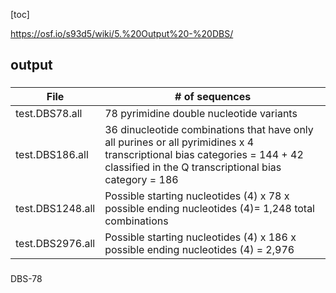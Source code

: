 [toc]

https://osf.io/s93d5/wiki/5.%20Output%20-%20DBS/

## output
###

| File             | # of sequences                                                                                                                                                                    |
| ---------------- | --------------------------------------------------------------------------------------------------------------------------------------------------------------------------------- |
| test.DBS78.all   | 78 pyrimidine double nucleotide variants                                                                                                                                          |
| test.DBS186.all  | 36 dinucleotide combinations that have only all purines or all pyrimidines x 4 transcriptional bias categories = 144 + 42 classified in the Q transcriptional bias category = 186 |
| test.DBS1248.all | Possible starting nucleotides (4) x 78 x possible ending nucleotides (4)= 1,248 total combinations                                                                                |
| test.DBS2976.all | Possible starting nucleotides (4) x 186 x possible ending nucleotides (4) = 2,976                                                                                                 |

###
DBS-78
